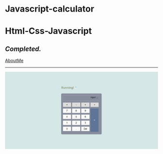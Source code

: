 # Javascript-calculator
Html-Css-Javascript
=====================

_Completed._
---------------------------------------------------

[AboutMe](https://github.com/rex28/About-Me)

---------------------------------------------------

![Screenshot](calculator.png)
